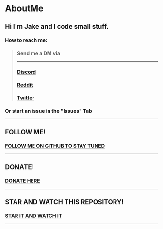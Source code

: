 # AboutMe
## Hi I'm Jake and I code small stuff.

### How to reach me: <br>
> ### **Send me a DM via** <br>
> ****
> ### **[Discord](https://discordapp.com/users/601715164835741696 "Send me a MESSAGE via Discord")** <br>
> ### **[Reddit](https://www.reddit.com/user/JakeGame3 "Send me a MESSAGE via Reddit")** <br>
> ### **[Twitter](https://twitter.com/Jake_Game3 "Send me a MESSAGE via Twitter")**
### Or start an issue in the "Issues" Tab
****
## FOLLOW ME!
### [FOLLOW ME ON GITHUB TO STAY TUNED](https://github.com/JakeGame3 "Follow")
****
## DONATE!

### [DONATE HERE](https://paypal.me/conceptblitz "Donate")
****
## STAR AND WATCH THIS REPOSITORY!
### [STAR IT AND WATCH IT](https://github.com/JakeGame3/neonbutton " Star and Watch")
****
